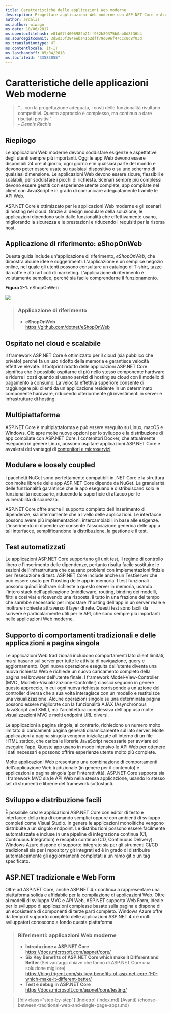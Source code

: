 ```yaml
---
title: Caratteristiche delle applicazioni Web moderne
description: Progettare applicazioni Web moderne con ASP.NET Core e Azure | Caratteristiche delle applicazioni Web moderne
author: ardalis
ms.author: wiwagn
ms.date: 10/06/2017
ms.openlocfilehash: e01d07f4006982b21ff952b89375b0ab0d8f36b4
ms.sourcegitcommit: 3d5d33f384eeba41b2dff79d096f47ccc8d8f03d
ms.translationtype: HT
ms.contentlocale: it-IT
ms.lasthandoff: 05/04/2018
ms.locfileid: "33583055"
---
```

# <a name="characteristics-of-modern-web-applications"></a>Caratteristiche delle applicazioni Web moderne

> "… con la progettazione adeguata, i costi delle funzionalità risultano competitivi. Questo approccio è complesso, ma continua a dare risultati positivi".  
> _\- Dennis Ritchie_

## <a name="summary"></a>Riepilogo

Le applicazioni Web moderne devono soddisfare esigenze e aspettative degli utenti sempre più importanti. Oggi le app Web devono essere disponibili 24 ore al giorno, ogni giorno e in qualsiasi parte del mondo e devono poter essere usate su qualsiasi dispositivo o su uno schermo di qualsiasi dimensione. Le applicazioni Web devono essere sicure, flessibili e scalabili, per soddisfare i picchi di richiesta. Scenari sempre più complessi devono essere gestiti con esperienze utente complete, app compilate nel client con JavaScript e in grado di comunicare adeguatamente tramite le API Web.

ASP.NET Core è ottimizzato per le applicazioni Web moderne e gli scenari di hosting nel cloud. Grazie al design modulare della soluzione, le applicazioni dipendono solo dalle funzionalità che effettivamente usano, migliorando la sicurezza e le prestazioni e riducendo i requisiti per la risorsa host.

## <a name="reference-application-eshoponweb"></a>Applicazione di riferimento: eShopOnWeb

Questa guida include un'applicazione di riferimento, *eShopOnWeb*, che dimostra alcune idee e suggerimenti. L'applicazione è un semplice negozio online, nel quale gli utenti possono consultare un catalogo di T-shirt, tazze da caffè e altri articoli di marketing. L'applicazione di riferimento è volutamente semplice, perché sia facile comprenderne il funzionamento.

**Figura 2-1.** eShopOnWeb

![](./media/image2-1.png)

> ### <a name="reference-application"></a>Applicazione di riferimento
> - **eShopOnWeb**  
> <https://github.com/dotnet/eShopOnWeb>

## <a name="cloud-hosted-and-scalable"></a>Ospitato nel cloud e scalabile

Il framework ASP.NET Core è ottimizzato per il cloud (sia pubblico che privato) perché fa un uso ridotto della memoria e garantisce velocità effettive elevate. Il footprint ridotto delle applicazioni ASP.NET Core significa che è possibile ospitarne di più nello stesso componente hardware e ridurre i costi quando si usano servizi di hosting su cloud con il modello di pagamento a consumo. La velocità effettiva superiore consente di raggiungere più clienti da un'applicazione residente in un determinato componente hardware, riducendo ulteriormente gli investimenti in server e infrastrutture di hosting.

## <a name="cross-platform"></a>Multipiattaforma

ASP.NET Core è multipiattaforma e può essere eseguito su Linux, macOS e Windows. Ciò apre molte nuove opzioni per lo sviluppo e la distribuzione di app compilate con ASP.NET Core. I contenitori Docker, che attualmente eseguono in genere Linux, possono ospitare applicazioni ASP.NET Core e avvalersi dei vantaggi di [contenitori e microservizi](../microservices-architecture/index.md).

## <a name="modular-and-loosely-coupled"></a>Modulare e loosely coupled

I pacchetti NuGet sono perfettamente compatibili in .NET Core e la struttura con molte librerie delle app ASP.NET Core dipende da NuGet. La granularità delle funzionalità garantisce che le app eseguano e distribuiscano solo le funzionalità necessarie, riducendo la superficie di attacco per le vulnerabilità di sicurezza.

ASP.NET Core offre anche il supporto completo dell'inserimento di dipendenze, sia internamente che a livello delle applicazioni. Le interfacce possono avere più implementazioni, intercambiabili in base alle esigenze. L'inserimento di dipendenze consente l'associazione generica delle app a tali interfacce, semplificandone la distribuzione, la gestione e il test.

## <a name="easily-tested-with-automated-tests"></a>Test automatizzati

Le applicazioni ASP.NET Core supportano gli unit test, il regime di controllo libero e l'inserimento delle dipendenze, pertanto risulta facile sostituire le sezioni dell'infrastruttura che causano problemi con implementazioni fittizie per l'esecuzione di test. ASP.NET Core include anche un TestServer che può essere usato per l'hosting delle app in memoria. I test funzionali possono quindi inoltrare richieste a questo server in memoria, usando l'intero stack dell'applicazione (middleware, routing, binding dei modelli, filtri e così via) e ricevendo una risposta, il tutto in una frazione del tempo che sarebbe necessario per impostare l'hosting dell'app in un server reale e inoltrare richieste attraverso il layer di rete. Questi test sono facili da scrivere e particolarmente utili per le API, che sono sempre più importanti nelle applicazioni Web moderne.

## <a name="traditional-and-spa-behaviors-supported"></a>Supporto di comportamenti tradizionali e delle applicazioni a pagina singola

Le applicazioni Web tradizionali includono comportamenti lato client limitati, ma si basano sul server per tutte le attività di navigazione, query e aggiornamento. Ogni nuova operazione eseguita dall'utente diventa una nuova richiesta Web e richiede un nuovo caricamento completo della pagina nel browser dell'utente finale. I framework Model-View-Controller (MVC , Modello-Visualizzazione-Controller) classici seguono in genere questo approccio, in cui ogni nuova richiesta corrisponde a un'azione del controller diversa che a sua volta interagisce con un modello e restituisce una visualizzazione. Alcune operazioni singole su una determinata pagina possono essere migliorate con la funzionalità AJAX (Asynchronous JavaScript and XML), ma l'architettura complessiva dell'app usa molte visualizzazioni MVC e molti endpoint URL diversi.

Le applicazioni a pagina singola, al contrario, richiedono un numero molto limitato di caricamenti pagina generati dinamicamente sul lato server. Molte applicazioni a pagina singola vengono inizializzate all'interno di un file HTML statico, che carica le librerie JavaScript necessarie per avviare ed eseguire l'app. Queste app usano in modo intensivo le API Web per ottenere i dati necessari e possono offrire esperienze utente molto più complete.

Molte applicazioni Web presentano una combinazione di comportamenti dell'applicazione Web tradizionale (in genere per il contenuto) e applicazioni a pagina singola (per l'interattività). ASP.NET Core supporta sia i framework MVC sia le API Web nella stessa applicazione, usando lo stesso set di strumenti e librerie del framework sottostanti.

## <a name="simple-development-and-deployment"></a>Sviluppo e distribuzione facili

È possibile creare applicazioni ASP.NET Core con editor di testo e interfacce della riga di comando semplici oppure con ambienti di sviluppo completi come Visual Studio. In genere le applicazioni monolitiche vengono distribuite a un singolo endpoint. Le distribuzioni possono essere facilmente automatizzate e incluse in una pipeline di integrazione continua (CI, Continuous Integration) e recapito continuo (CD, Continuous Delivery). Windows Azure dispone di supporto integrato sia per gli strumenti CI/CD tradizionali sia per i repository git integrati ed è in grado di distribuire automaticamente gli aggiornamenti completati a un ramo git o un tag specificato.

## <a name="traditional-aspnet-and-web-forms"></a>ASP.NET tradizionale e Web Form

Oltre ad ASP.NET Core, anche ASP.NET 4.x continua a rappresentare una piattaforma solida e affidabile per la compilazione di applicazioni Web. Oltre ai modelli di sviluppo MVC e API Web, ASP.NET supporta Web Form, ideale per lo sviluppo di applicazioni complesse basate sulla pagina e dispone di un ecosistema di componenti di terze parti completo. Windows Azure offre da tempo il supporto completo delle applicazioni ASP.NET 4.x e molti sviluppatori conoscono a fondo questa piattaforma.

> ### <a name="references--modern-web-applications"></a>Riferimenti: applicazioni Web moderne
> - **Introduzione a ASP.NET Core**  
> <https://docs.microsoft.com/aspnet/core/>
> - **Six Key Benefits of ASP.NET Core which make it Different and Better** (Sei vantaggi chiave che fanno di ASP.NET Core una soluzione migliore)  
> <https://blog.trigent.com/six-key-benefits-of-asp-net-core-1-0-which-make-it-different-better/>
> - **Test e debug in ASP.NET Core**  
> <https://docs.microsoft.com/aspnet/core/testing/>

>[!div class="step-by-step"]
[Indietro] (index.md) [Avanti] (choose-between-traditional-web-and-single-page-apps.md)
